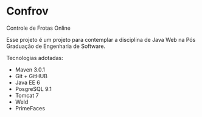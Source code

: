 Confrov
=======

Controle de Frotas Online

Esse projeto é um projeto para contemplar a disciplina de Java Web na Pós Graduação de Engenharia de Software.

Tecnologias adotadas:

- Maven 3.0.1
- Git + GitHUB
- Java EE 6
- PosgreSQL 9.1
- Tomcat 7
- Weld
- PrimeFaces
